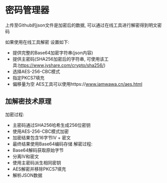# 密码管理器
上传至Github的json文件是加密后的数据, 可以通过在线工具进行解密得到明文密码

如果使用在线工具解密 设置如下:
* 提供完整的Base64加密字符串(json内容)
* 提供主密码(SHA256加密后的字符串, 可使用该工具:https://www.jyshare.com/crypto/sha256/)
* 选择AES-256-CBC模式
* 指定PKCS7填充
* 偏移量为空
AES工具可以使用https://www.iamwawa.cn/aes.html

## 加解密技术原理
​​加密过程​​:
* 主密码通过SHA256哈希生成256位密钥
* 使用AES-256-CBC模式加密
* 加密结果包含16字节IV + 密文
* 最终结果使用Base64编码存储
​​解密过程​​:
* Base64解码获取原始字节
* 分离IV和密文
* 使用主密码派生相同密钥
* AES解密并移除PKCS7填充
* 解析JSON数据